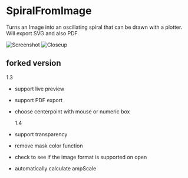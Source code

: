 # SpiralFromImage

Turns an Image into an oscillating spiral that can be drawn with a plotter.
Will export SVG and also PDF.

![Screenshot](https://farm2.staticflickr.com/1466/24176725485_3b9ba61bb1_z.jpg "SpiralFromImage Screenshot")
![Closeup](https://farm2.staticflickr.com/1514/23881095560_33048a514c.jpg "SpiralFromImage Closeup")

## forked version

1.3

- support live preview
- support PDF export
- choose centerpoint with mouse or numeric box

  1.4

- support transparency
- remove mask color function
- check to see if the image format is supported on open
- automatically calculate ampScale
